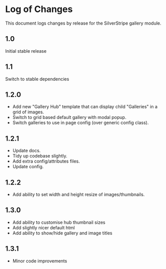 # Log of Changes

This document logs changes by release for the SilverStripe gallery module.

## 1.0

Initial stable release

## 1.1

Switch to stable dependencies

## 1.2.0

* Add new "Gallery Hub" template that can display child "Galleries" in a grid of images.
* Switch to grid based default gallery with modal popup.
* Switch galleries to use in page config (over generic config class).

## 1.2.1

* Update docs.
* Tidy up codebase slightly.
* Add extra config/attributes files.
* Update config.

## 1.2.2

* Add ability to set width and height resize of images/thumbnails.

## 1.3.0

* Add ability to customise hub thumbnail sizes
* Add slightly nicer default html
* Add ability to show/hide gallery and image titles

## 1.3.1

* Minor code improvements